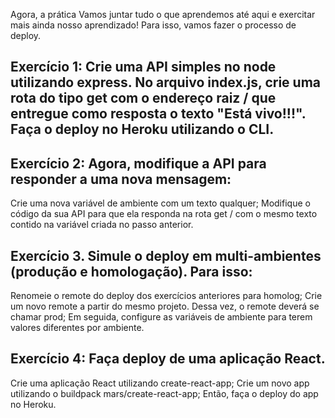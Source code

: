 Agora, a prática
Vamos juntar tudo o que aprendemos até aqui e exercitar mais ainda nosso aprendizado! Para isso, vamos fazer o processo de deploy.

## Exercício 1: Crie uma API simples no node utilizando express. No arquivo index.js, crie uma rota do tipo get com o endereço raiz / que entregue como resposta o texto "Está vivo!!!". Faça o deploy no Heroku utilizando o CLI.

## Exercício 2: Agora, modifique a API para responder a uma nova mensagem:
Crie uma nova variável de ambiente com um texto qualquer;
Modifique o código da sua API para que ela responda na rota get / com o mesmo texto contido na variável criada no passo anterior.

## Exercício 3. Simule o deploy em multi-ambientes (produção e homologação). Para isso:
Renomeie o remote do deploy dos exercícios anteriores para homolog;
Crie um novo remote a partir do mesmo projeto. Dessa vez, o remote deverá se chamar prod;
Em seguida, configure as variáveis de ambiente para terem valores diferentes por ambiente.

## Exercício 4: Faça deploy de uma aplicação React.
Crie uma aplicação React utilizando create-react-app;
Crie um novo app utilizando o buildpack mars/create-react-app;
Então, faça o deploy do app no Heroku.
